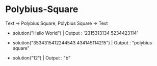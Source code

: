 # Polybius-Square
Text => Polybius Square, Polybius Square => Text

- solution("Hello World")  |
Output : '2315313134 5234423114'

- solution("3534315412244543 434145114215")   |
Output : "polybius square"

- solution("12")   |
Output : "b"
